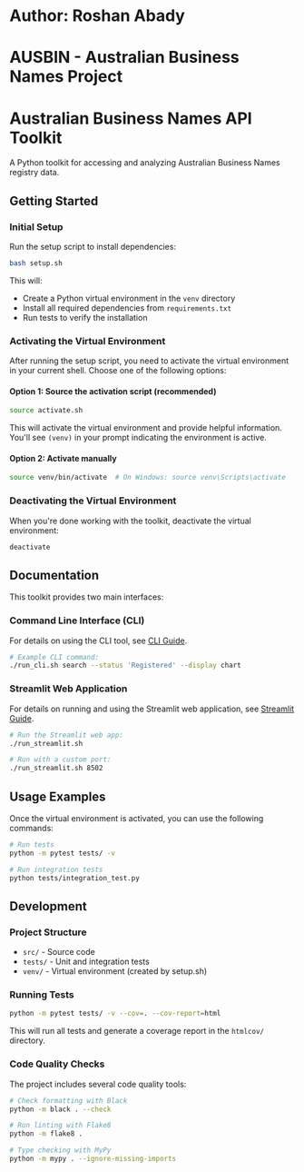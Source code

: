 # Author: Roshan Abady
# AUSBIN - Australian Business Names Project

# Australian Business Names API Toolkit

A Python toolkit for accessing and analyzing Australian Business Names registry data.

## Getting Started

### Initial Setup

Run the setup script to install dependencies:

```bash
bash setup.sh
```

This will:
- Create a Python virtual environment in the `venv` directory
- Install all required dependencies from `requirements.txt`
- Run tests to verify the installation

### Activating the Virtual Environment

After running the setup script, you need to activate the virtual environment in your current shell. Choose one of the following options:

#### Option 1: Source the activation script (recommended)

```bash
source activate.sh
```

This will activate the virtual environment and provide helpful information. You'll see `(venv)` in your prompt indicating the environment is active.

#### Option 2: Activate manually

```bash
source venv/bin/activate  # On Windows: source venv\Scripts\activate
```

### Deactivating the Virtual Environment

When you're done working with the toolkit, deactivate the virtual environment:

```bash
deactivate
```

## Documentation

This toolkit provides two main interfaces:

### Command Line Interface (CLI)

For details on using the CLI tool, see [CLI Guide](CLI_GUIDE.md).

```bash
# Example CLI command:
./run_cli.sh search --status 'Registered' --display chart
```

### Streamlit Web Application

For details on running and using the Streamlit web application, see [Streamlit Guide](STREAMLIT_GUIDE.md).

```bash
# Run the Streamlit web app:
./run_streamlit.sh

# Run with a custom port:
./run_streamlit.sh 8502
```

## Usage Examples

Once the virtual environment is activated, you can use the following commands:

```bash
# Run tests
python -m pytest tests/ -v

# Run integration tests
python tests/integration_test.py
```

## Development

### Project Structure

- `src/` - Source code
- `tests/` - Unit and integration tests
- `venv/` - Virtual environment (created by setup.sh)

### Running Tests

```bash
python -m pytest tests/ -v --cov=. --cov-report=html
```

This will run all tests and generate a coverage report in the `htmlcov/` directory.

### Code Quality Checks

The project includes several code quality tools:

```bash
# Check formatting with Black
python -m black . --check

# Run linting with Flake8
python -m flake8 .

# Type checking with MyPy
python -m mypy . --ignore-missing-imports
```
